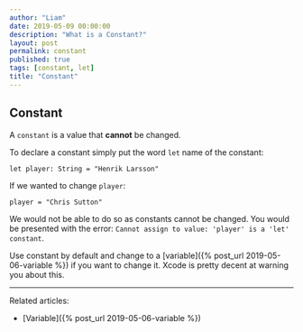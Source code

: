 ```yaml
---
author: "Liam"
date: 2019-05-09 00:00:00
description: "What is a Constant?"
layout: post
permalink: constant
published: true
tags: [constant, let]
title: "Constant"
---
```


## Constant

A `constant` is a value that **cannot** be changed.

To declare a constant simply put the word `let` name of the constant:

```
let player: String = "Henrik Larsson"
```

If we wanted to change `player`:

```
player = "Chris Sutton"
```

We would not be able to do so as constants cannot be changed. You would be presented with the error: `Cannot assign to value: 'player' is a 'let' constant`.

Use constant by default and change to a [variable]({% post_url 2019-05-06-variable %}) if you want to change it. Xcode is pretty decent at warning you about this.

---

Related articles:
- [Variable]({% post_url 2019-05-06-variable %})
